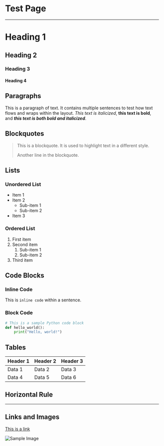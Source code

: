 # Test Page

---

# Heading 1
## Heading 2
### Heading 3
#### Heading 4


## Paragraphs

This is a paragraph of text. It contains multiple sentences to test how text flows and wraps within the layout. *This text is italicized*, **this text is bold**, and ***this text is both bold and italicized***.

## Blockquotes

> This is a blockquote. It is used to highlight text in a different style.
>
> Another line in the blockquote.

## Lists

### Unordered List

- Item 1
- Item 2
  - Sub-item 1
  - Sub-item 2
- Item 3

### Ordered List

1. First item
2. Second item
   1. Sub-item 1
   2. Sub-item 2
3. Third item

## Code Blocks

### Inline Code

This is `inline code` within a sentence.

### Block Code

```python
# This is a sample Python code block
def hello_world():
    print("Hello, world!")
```

## Tables

| Header 1 | Header 2 | Header 3 |
|----------|----------|----------|
| Data 1   | Data 2   | Data 3   |
| Data 4   | Data 5   | Data 6   |

## Horizontal Rule

---

## Links and Images

[This is a link](https://en.wikipedia.org/wiki/Typewriter)

![Sample Image](https://upload.wikimedia.org/wikipedia/commons/0/00/Malling_Hansen%2C1867%2C_D%C3%A4nemark.jpg)

